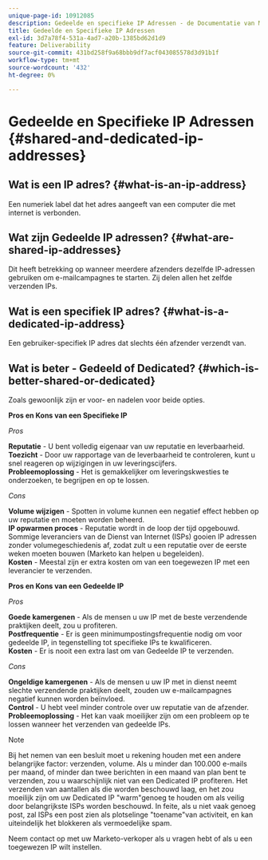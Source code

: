 ```yaml
---
unique-page-id: 10912085
description: Gedeelde en specifieke IP Adressen - de Documentatie van Marketo - de Documentatie van het Product
title: Gedeelde en Specifieke IP Adressen
exl-id: 3d7a78f4-531a-4ad7-a20b-1385bd62d1d9
feature: Deliverability
source-git-commit: 431bd258f9a68bbb9df7acf043085578d3d91b1f
workflow-type: tm+mt
source-wordcount: '432'
ht-degree: 0%

---
```


# Gedeelde en Specifieke IP Adressen {#shared-and-dedicated-ip-addresses}

## Wat is een IP adres? {#what-is-an-ip-address}

Een numeriek label dat het adres aangeeft van een computer die met internet is verbonden.

## Wat zijn Gedeelde IP adressen? {#what-are-shared-ip-addresses}

Dit heeft betrekking op wanneer meerdere afzenders dezelfde IP-adressen gebruiken om e-mailcampagnes te starten. Zij delen allen het zelfde verzenden IPs.

## Wat is een specifiek IP adres? {#what-is-a-dedicated-ip-address}

Een gebruiker-specifiek IP adres dat slechts één afzender verzendt van.

## Wat is beter - Gedeeld of Dedicated? {#which-is-better-shared-or-dedicated}

Zoals gewoonlijk zijn er voor- en nadelen voor beide opties.

**Pros en Kons van een Specifieke IP**

_Pros_

**Reputatie** - U bent volledig eigenaar van uw reputatie en leverbaarheid.\
**Toezicht** - Door uw rapportage van de leverbaarheid te controleren, kunt u snel reageren op wijzigingen in uw leveringscijfers.\
**Probleemoplossing** - Het is gemakkelijker om leveringskwesties te onderzoeken, te begrijpen en op te lossen.

_Cons_

**Volume wijzigen** - Spotten in volume kunnen een negatief effect hebben op uw reputatie en moeten worden beheerd.\
**IP opwarmen proces** - Reputatie wordt in de loop der tijd opgebouwd. Sommige leveranciers van de Dienst van Internet (ISPs) gooien IP adressen zonder volumegeschiedenis af, zodat zult u een reputatie over de eerste weken moeten bouwen (Marketo kan helpen u begeleiden).\
**Kosten** - Meestal zijn er extra kosten om van een toegewezen IP met een leverancier te verzenden.

**Pros en Kons van een Gedeelde IP**

_Pros_

**Goede kamergenen** - Als de mensen u uw IP met de beste verzendende praktijken deelt, zou u profiteren.\
**Postfrequentie** - Er is geen minimumpostingsfrequentie nodig om voor gedeelde IP, in tegenstelling tot specifieke IPs te kwalificeren.\
**Kosten** - Er is nooit een extra last om van Gedeelde IP te verzenden.

_Cons_

**Ongeldige kamergenen** - Als de mensen u uw IP met in dienst neemt slechte verzendende praktijken deelt, zouden uw e-mailcampagnes negatief kunnen worden beïnvloed.\
**Control** - U hebt veel minder controle over uw reputatie van de afzender.\
**Probleemoplossing** - Het kan vaak moeilijker zijn om een probleem op te lossen wanneer het verzenden van gedeelde IPs.

>[!NOTE]
>
>Bij het nemen van een besluit moet u rekening houden met een andere belangrijke factor: verzenden, volume. Als u minder dan 100.000 e-mails per maand, of minder dan twee berichten in een maand van plan bent te verzenden, zou u waarschijnlijk niet van een Dedicated IP profiteren. Het verzenden van aantallen als die worden beschouwd laag, en het zou moeilijk zijn om uw Dedicated IP &quot;warm&quot;genoeg te houden om als veilig door belangrijkste ISPs worden beschouwd. In feite, als u niet vaak genoeg post, zal ISPs een post zien als plotselinge &quot;toename&quot;van activiteit, en kan uiteindelijk het blokkeren als vermoedelijke spam.

Neem contact op met uw Marketo-verkoper als u vragen hebt of als u een toegewezen IP wilt instellen.
